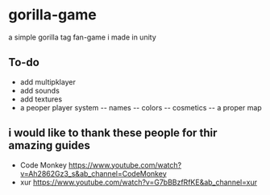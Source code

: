 # gorilla-game
a simple gorilla tag fan-game i made in unity

## To-do

- add multipklayer
- add sounds
- add textures
- a peoper player system 
-- names
-- colors
-- cosmetics
-- a proper map

## i would like to thank these people for thir amazing guides

- Code Monkey https://www.youtube.com/watch?v=Ah2862Gz3_s&ab_channel=CodeMonkey
- xur https://www.youtube.com/watch?v=G7bBBzfRfKE&ab_channel=xur
